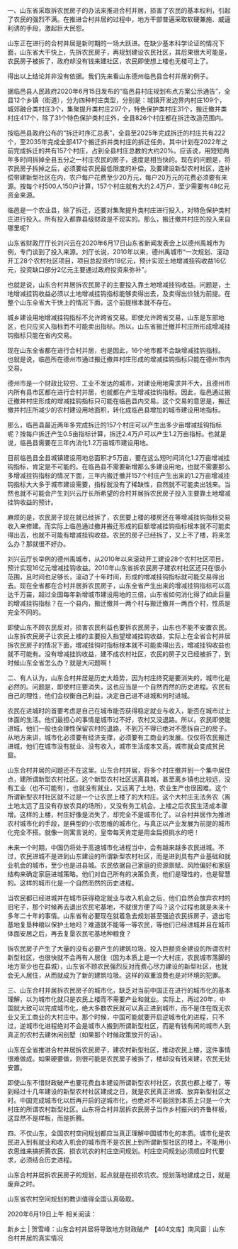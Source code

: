 一、山东省采取拆农民房子的办法来推进合村并居，损害了农民的基本权利，引起了农民的强烈不满。在推进合村并居的过程中，地方干部普遍采取软硬兼施、威逼利诱的手段，激起巨大民怨。

山东正在进行的合村并居是新时期的一场大跃进。在缺少基本科学论证的情况下面，山东省大干快上，先拆农民房子，再规划建设农民社区，其后果很大可能是，农民房子被拆了，政府却没有钱来建社区，农民即使想上楼也无楼可上了。

得出以上结论并非没有依据。我们先来看山东德州临邑县合村并居的例子。

据临邑县人民政府2020年6月15日发布的“临邑县村庄规划布点方案公示通告”，全县12个乡镇（街道），分为四种村庄类型，分别是：城镇开发边界内村庄109个，城郊融合类村庄3个，集聚提升类村庄297个，特色保护类村庄31个，搬迁撤并类村庄417个，除了31个特色保护类村庄外，全县826个村庄都在拆迁改造范围内。

按临邑县政府公布的“拆迁时序汇总表”，全县至2025年完成拆迁的村庄共有222个，至2035年完成全部417个搬迁拆并类村庄的拆迁任务。其中计划在2022年之前完成拆迁的共有157个村庄，占到全县村庄总数的大约20%。应该说，用短短两年多时间拆掉全县五分之一村庄农民的房子，速度是相当快的。现在的问题是，将农民房子拆掉之后，必须要给农民最低限度的补偿，及要建设新型农村社区，连补偿带建新型社区在内，农户每户花费至少20万元，每户20万元的花费必须要有来源。按每个村500人150户计算，157个村庄就有大约2.4万户，至少需要有48亿元资金来源。

临邑是一个农业县，除了拆迁，还要对集聚提升类村庄进行投入，对特色保护类村庄进行投入。所有投入都靠县级财政是不现实的。那么，搬迁撤并村庄的投入来自哪里呢?

山东省财政厅厅长刘兴云在2020年6月17日山东省新闻发表会上以德州禹城市为例，专门谈到了投入来源。刘厅长说，2010年以来，德州禹城市“一次规划、滚动开工28个农村社区项目，项目总投资约18亿元，预计实现土地增减挂钩收益16亿元，投资缺口部分2亿元主要通过政府投资来弥补”。

也就是说，山东合村并居拆农民房子的主要投入靠土地增减挂钩收益。问题是，土地增减挂钩收益必须以土地增减挂钩指标能够卖得出去，及卖得出价钱为前提。在整个山东全省大干快上的情况下面，这个前提根本就不存在。

城乡建设用地增减挂钩指标不允许跨省交易。即使允许跨省交易，山东是东部地区，也只应买入指标而不可能卖出指标。所以，山东省搬迁撤并村庄所形成增减挂钩指标只能在省内交易。

现在山东全省都在进行合村并居，也是因此，16个地市都不会缺增减挂钩指标。也就是说，临邑所在德州市通过搬迁撤并村庄形成的增减挂钩指标只能在德州市内交易。

德州市是一个财政比较穷、工业不发达的城市，对建设用地需求并不大，且德州市内所有县市区都在进行合村并居，也就都在产生增减挂钩指标。因此，临邑通过搬迁撤并村庄形成的增减挂钩指标只可能在临邑县内交易。这个交易的意思是，搬迁撤并村庄所减少的农村建设用地面积，转化成临邑县增加的城市建设用地指标。

那么，临邑县最近两年多完成拆迁的157个村庄可以产生出多少亩增减挂钩指标呢？按每户拆迁产生0.5亩指标计算，拆迁2.4万户可以产生1.2万亩指标。也就是说，临邑县需要在三年内消化1.2万亩城市建设用地。

目前临邑县全县城镇建设用地总面积才5万亩，要在这么短时间消化1.2万亩增减挂钩指标，肯定是不可能的。在临邑县不需要新增那么多建设用地，也就不需要那么多增减挂钩指标的情况下面，三年内搬迁撤并157个村庄产生出来的1.2万亩增减挂钩指标大大多于城市建设需要，指标就没有了稀缺性，自然就不可能卖出钱来。当然也就不可能会产生刘兴云厅长所希望的合村并居拆农民房子投入主要靠土地增减挂钩收益的预计。

麻烦的是，农民房子现在就已经拆了，农民要上楼的楼房还在等增减挂钩指标交易收入来修建。而实际上临邑通过撤并搬迁形成的巨额增减挂钩指标根本就不可能卖得出去，也就不可能有增减挂钩收益。农民的房子已经拆了，又上不了楼，将来怎么办？那就很不好办。

刘兴云厅长举例的德州禹城市，从2010年以来滚动开工建设28个农村社区项目，预计实现16亿元增减挂钩收益。2010年山东省拆农民房子建农村社区还只在很小范围，且时间也足够长，滚动了十年时间，形成的增减挂钩指标就可能交易得出去。现在全省都在合村并居拆农民房子，山东全省产生出来的增减挂钩指标可以高达千万亩，超过全国每年新增城市建设用地的三倍，山东省如何消化得了如此巨量的增减挂钩指标？在一个县内，搬迁撤并一两个村与搬迁撤并一两百个村，性质是完全不同的。

即使山东不顾农民反对，损害农民利益也要拆农民房子，山东也不能不安置农民。山东拆农民房子让农民上楼的主要投入指望增减挂钩收益，实际上在全省合村并居拆农民房子的情况下面，增减挂钩时指标根本就不可能卖得出去，增减挂钩收益也就不可能有。没有增减挂钩收益，建不成农村社区，农民的房子又已经被拆了，到时候山东全省怎么办？就是大问题啊！

二、有人认为，山东合村并居是历史大趋势，因为村庄终究是要消失的，城市化是必然的。问题是，即使村庄要消失，这也应当是一个自然而然的历史进程。农民有自己的理性，他们会权衡自己利益，决定自己进不进城和何时进城。

农民在进城时的首要考虑是自己在城市能否获得稳定就业与收入，能否在城市过上体面的生活。他们最担心的事情是城市过不好，农村又没退路。所以，农民即使能进城，他们一般也会理性保留农村的退路，不到万不得已绝对不愿拆自己的房子。从地方来讲，城市化必须要有经济支撑，必须要有工商业的发展。仅仅将农民搬迁进城，他们在城市没有就业、没有收入，城市生活成本又高，城市就会变成贫民窟。

山东合村并居的问题还不在这里。山东合村并居，将多个村庄撤并到一个集中居住点，建所谓新型农村社区。这个新型农村社区远离县城，甚至离乡镇也比较远，没有工业（也不可能有），也就没有就业，又远离了土地，农业生产也很困难。这个所谓新型农村社区就不过是一个让农民上楼了的大村庄。这个大村庄无法务农（离土地太远了且没有存放农具的场所），又没有务工机会。上楼之后农民生活成本骤增。这样的上楼，村庄好像是消失了，却完全不是城市化了。以合村并居作为推进农村城市化的手段，是典型的小农思维的城市化，与真正以产业发展为前提的城市化完全不搭。就像一则寓言说的，皇帝每天肯定是用金扁担挑水的吧！

未来一个时期，中国仍将处于高速城市化进程当中，会有越来越多农民进城。不过，农民进城不是进到山东建设的所谓新型农村社区，而是进到具有产业基础和就业机会的城市，至少也是进县城。农民依据自己家庭的资源禀赋、风险偏好和家庭结构来确定家庭进城策略。他们对自己所有的决策负责，他们是理性的，也是智慧的。这样的城市化是一个自然而然的历史进程。

当农民都已经进城并在城市获得稳定就业与收入机会之后，他们自然会放弃农村的旧宅子，那个时候再去退出农民宅基地，不就很方便了吗？这个过程也就是未来十多年二十年的事情。山东省有必要现在就着急去规划甚至强迫农民拆房子，退出宅基地复垦种粮以保护土地吗？难道就不能等一等农民，等他们已经进城并且在城市体面安居之后，再去复垦农民宅基地种粮食？

拆农民房子产生了大量的没有必要产生的建筑垃圾。投入巨额资金建设的所谓农村新型社区，也很快就不会再有人居住（因为本质上是一个大村庄，农民城市落脚的地方至少也在县城），山东省不顾农民强烈反对而费心尽力建设的新型社区，也就会无人居住，从而就成为了新的建筑垃圾。这样的双重浪费也是对环境的犯罪。

三、山东合村并居拆农民房子的城市化，缺乏对当前中国正在进行的城市化的基本理解，以为城市化就只是农民上楼而不需要产业和就业。实际上，再过20年，中国就大致可以完成城市化，绝大多数农民就可以真正进到城市，而不是住在既无农业又无工商业的大村庄中。那个时候，中国可能就要开启逆城市化的进程，只不过，逆城市化进程绝对不会是城市人搬到所谓新型社区，而是有钱有闲的城市人到真正的农村去建休闲别墅（如果那个时候政策放开的话）。

山东在全省推进合村并居拆农民房子，建农村新型社区，推动农民上楼，这件事情很难做成。如果硬要做，则很可能是农民房子被拆了，楼却没有钱来建，农民无处安置。

即使山东不惜财政破产也要花费血本建设所谓新型农村社区，农民也都上楼了，等到经过十几年建设的新型农村社区建成之日，就是农民真正进城、放弃新型社区之时。中国完成城市化以后再开启的逆城市化，也绝对不可能回到本质上只是一个大村庄的所谓农村新型社区。山东将合村并居拆农民房子当作乡村振兴的齐鲁样板，这显然不是样板，而是折腾。

四、不仅山东，全国农村空间规划都应当真正理解中国城市化的本质。城市化是农民进入到有就业和收入机会的城市而不是农民上到所谓新型社区的楼上。不能用小农思维来搞折腾农民、损农坑农的村庄空间规划。村庄空间规划必须顺应时代要求，必须结合历史进程。

山东合村并居拆农民房子的规划，起点就是在损农坑农。规划落地建成之日，就是废弃之时。

山东省农村空间规划的教训值得全国认真吸取。

2020年6月19日上午 相关阅读：

新乡土 | 贺雪峰：山东合村并居将导致地方财政破产 【404文库】南风窗｜山东合村并居的真实情况 
